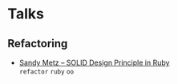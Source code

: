 # Talks

## Refactoring
- [Sandy Metz – SOLID Design Principle in Ruby](https://www.youtube.com/watch?v=8STtzjyDTTQ)  
  `refactor` `ruby` `oo`
